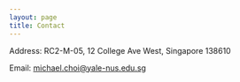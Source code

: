 ```yaml
---
layout: page
title: Contact
---
```

Address: RC2-M-05, 12 College Ave West, Singapore 138610

Email: michael.choi@yale-nus.edu.sg
